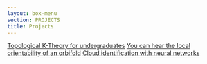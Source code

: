 ```yaml
---
layout: box-menu
section: PROJECTS
title: Projects
---
```


[Topological K-Theory for undergraduates](projects/k-theory.html)
[You can hear the local orientability of an orbifold](projects/hearing-orbifolds.html) 
[Cloud identification with neural networks](projects/cloud-identification.html)
<!-- [Miscellaneous Writing](projects/writing.html) -->
